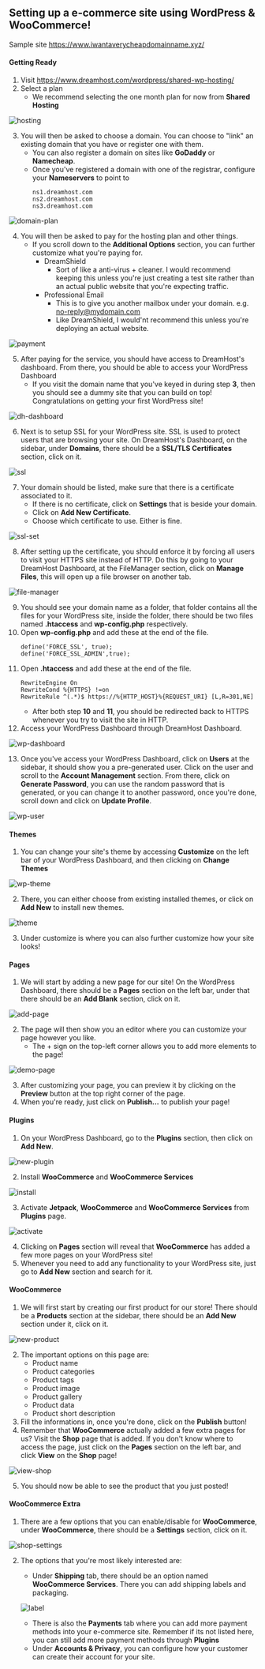 ## Setting up a e-commerce site using WordPress & WooCommerce!

Sample site https://www.iwantaverycheapdomainname.xyz/

#### Getting Ready

1. Visit https://www.dreamhost.com/wordpress/shared-wp-hosting/
2. Select a plan
   - We recommend selecting the one month plan for now from **Shared Hosting**

![hosting](images/hosting.png)

3. You will then be asked to choose a domain. You can choose to "link" an existing domain that you have or register one with them.
   - You can also register a domain on sites like **GoDaddy** or **Namecheap**.
   - Once you've registered a domain with one of the registrar, configure your **Nameservers** to point to
     ```
     ns1.dreamhost.com
     ns2.dreamhost.com
     ns3.dreamhost.com
     ```

![domain-plan](images/domain-plan.png)

4. You will then be asked to pay for the hosting plan and other things.
   - If you scroll down to the **Additional Options** section, you can further customize what you're paying for.
     - DreamShield
       - Sort of like a anti-virus + cleaner. I would recommend keeping this unless you're just creating a test site rather than an actual public website that you're expecting traffic.
     - Professional Email
       - This is to give you another mailbox under your domain. e.g. no-reply@mydomain.com
       - Like DreamShield, I would'nt recommend this unless you're deploying an actual website.

![payment](images/payment.png)

5. After paying for the service, you should have access to DreamHost's dashboard. From there, you should be able to access your WordPress Dashboard
   - If you visit the domain name that you've keyed in during step **3**, then you should see a dummy site that you can build on top! Congratulations on getting your first WordPress site!

![dh-dashboard](images/dh-dashboard.png)

6. Next is to setup SSL for your WordPress site. SSL is used to protect users that are browsing your site. On DreamHost's Dashboard, on the sidebar, under **Domains**, there should be a **SSL/TLS Certificates** section, click on it.

![ssl](images/ssl.png)

7. Your domain should be listed, make sure that there is a certificate associated to it.
   - If there is no certificate, click on **Settings** that is beside your domain.
   - Click on **Add New Certificate**.
   - Choose which certificate to use. Either is fine.

![ssl-set](images/ssl-set.png)

8. After setting up the certificate, you should enforce it by forcing all users to visit your HTTPS site instead of HTTP. Do this by going to your DreamHost Dashboard, at the FileManager section, click on **Manage Files**, this will open up a file browser on another tab.

![file-manager](images/file-manager.png)

9. You should see your domain name as a folder, that folder contains all the files for your WordPress site, inside the folder, there should be two files named **.htaccess** and **wp-config.php** respectively.
10. Open **wp-config.php** and add these at the end of the file.
    ```
    define('FORCE_SSL', true);
    define('FORCE_SSL_ADMIN',true);
    ```
11. Open **.htaccess** and add these at the end of the file.
    ```
    RewriteEngine On
    RewriteCond %{HTTPS} !=on
    RewriteRule ^(.*)$ https://%{HTTP_HOST}%{REQUEST_URI} [L,R=301,NE]
    ```
    - After both step **10** and **11**, you should be redirected back to HTTPS whenever you try to visit the site in HTTP.
12. Access your WordPress Dashboard through DreamHost Dashboard.

![wp-dashboard](images/wp-dashboard.png)

13. Once you've access your WordPress Dashboard, click on **Users** at the sidebar, it should show you a pre-generated user. Click on the user and scroll to the **Account Management** section. From there, click on **Generate Password**, you can use the random password that is generated, or you can change it to another password, once you're done, scroll down and click on **Update Profile**.

![wp-user](images/wp-user.png)

#### Themes

1. You can change your site's theme by accessing **Customize** on the left bar of your WordPress Dashboard, and then clicking on **Change Themes**

![wp-theme](images/wp-theme.png)

2. There, you can either choose from existing installed themes, or click on **Add New** to install new themes.

![theme](images/theme.png)

3. Under customize is where you can also further customize how your site looks!

#### Pages

1. We will start by adding a new page for our site! On the WordPress Dashboard, there should be a **Pages** section on the left bar, under that there should be an **Add Blank** section, click on it.

![add-page](images/add-page.png)

2. The page will then show you an editor where you can customize your page however you like.
   - The + sign on the top-left corner allows you to add more elements to the page!

![demo-page](images/demo-page.png)

3. After customizing your page, you can preview it by clicking on the **Preview** button at the top right corner of the page.
4. When you're ready, just click on **Publish...** to publish your page!

#### Plugins

1. On your WordPress Dashboard, go to the **Plugins** section, then click on **Add New**.

![new-plugin](images/new-plugin.png)

2. Install **WooCommerce** and **WooCommerce Services**

![install](images/install.png)

3. Activate **Jetpack**, **WooCommerce** and **WooCommerce Services** from **Plugins** page.

![activate](images/activate.png)

4. Clicking on **Pages** section will reveal that **WooCommerce** has added a few more pages on your WordPress site!
5. Whenever you need to add any functionality to your WordPress site, just go to **Add New** section and search for it.

#### WooCommerce

1. We will first start by creating our first product for our store! There should be a **Products** section at the sidebar, there should be an **Add New** section under it, click on it.

![new-product](images/new-product.png)

2. The important options on this page are:
   - Product name
   - Product categories
   - Product tags
   - Product image
   - Product gallery
   - Product data
   - Product short description
3. Fill the informations in, once you're done, click on the **Publish** button!
4. Remember that **WooCommerce** actually added a few extra pages for us? Visit the **Shop** page that is added. If you don't know where to access the page, just click on the **Pages** section on the left bar, and click **View** on the **Shop** page!

![view-shop](images/view-shop.png)

5. You should now be able to see the product that you just posted!

#### WooCommerce Extra

1. There are a few options that you can enable/disable for **WooCommerce**, under **WooCommerce**, there should be a **Settings** section, click on it.

![shop-settings](images/shop-settings.png)

2. The options that you're most likely interested are:

   - Under **Shipping** tab, there should be an option named **WooCommerce Services**. There you can add shipping labels and packaging.

   ![label](images/label.png)

   - There is also the **Payments** tab where you can add more payment methods into your e-commerce site. Remember if its not listed here, you can still add more payment methods through **Plugins**
   - Under **Accounts & Privacy**, you can configure how your customer can create their account for your site.

